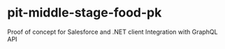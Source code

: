 # pit-middle-stage-food-pk
Proof of concept for Salesforce and .NET client Integration with GraphQL API 
